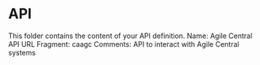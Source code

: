 # API
This folder contains the content of your API definition.
Name: Agile Central API
URL Fragment: caagc
Comments: API to interact with Agile Central systems
